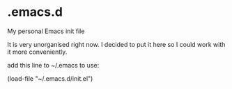 # .emacs.d
My personal Emacs init file

It is very unorganised right now.  I decided to put it here so I could work with it more conveniently.

add this line to ~/.emacs to use:

(load-file "~/.emacs.d/init.el")
